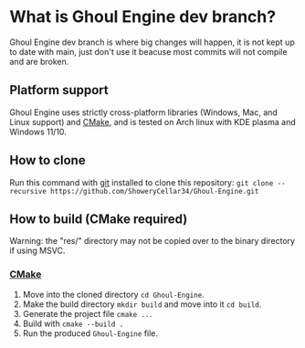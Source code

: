 
# What is Ghoul Engine dev branch?

Ghoul Engine dev branch is where big changes will happen, it is not kept up to date with main, just don't use it beacuse most commits will not compile and are broken.

## Platform support

Ghoul Engine uses strictly cross-platform libraries \(Windows, Mac, and Linux support\) and [CMake](https://cmake.org/), and is tested on Arch linux with KDE plasma and Windows 11/10.

## How to clone

Run this command with [git](https://git-scm.com/) installed to clone this repository: `git clone --recursive https://github.com/ShoweryCellar34/Ghoul-Engine.git`

## How to build \(CMake required\)

Warning: the "res/" directory may not be copied over to the binary directory if using MSVC.
### [CMake](https://cmake.org/)
1. Move into the cloned directory `cd Ghoul-Engine`.
2. Make the build directory `mkdir build` and move into it `cd build`.
3. Generate the project file `cmake ..`.
4. Build with `cmake --build .`
5. Run the produced `Ghoul-Engine` file.
